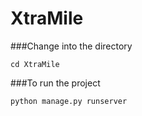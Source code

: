 # XtraMile

###Change into the directory

`cd XtraMile`

###To run the project

`python manage.py runserver`

